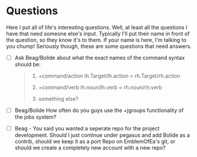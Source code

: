 # Questions

Here I put all of life's interesting questions.  Well, at least all the questions I have that need someone else's input. Typically I'll put their name in front of the question, so they know it's to them.  If your name is here, I'm talking to you chump!  Seriously though, these are some questions that need answers.

- [ ] Ask Beag/Bolide about what the exact names of the command syntax should be:

    >1. +command/action lh.Target/lh.action = rh.Target/rh.action
    >
    >2. +command/verb lh.noun/lh.verb = rh.noun/rh.verb
    >
    >3. something else?

- [ ] Beag/Bolide How often do you guys use the +jgroups functionality of the jobs system?

- [ ] Beag - You said you wanted a seperate repo for the project development.  Should I just continue under pegasus and add Bolide as a contrib, should we keep it as a port Repo on EmblemOfEa's git, or should we create a completely new account with a new repo?
